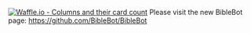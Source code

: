 [![Waffle.io - Columns and their card count](https://badge.waffle.io/JESUSANSWERS777/BibleBot.png?columns=all)](https://waffle.io/JESUSANSWERS777/BibleBot?utm_source=badge)
Please visit the new BibleBot page: https://github.com/BibleBot/BibleBot

